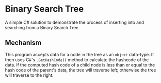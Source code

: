 # Binary Search Tree
A simple C# solution to demonstrate the process of inserting into and searching from a Binary Search Tree.

## Mechanism
This program accepts data for a node in the tree as an `object` data-type. It then uses C#'s `.GetHashCode()` method to calculate the hashcode of the data.
If the computed hash code of a child node is less than or equal to the hash code of the parent's data, the tree will traverse left; otherwise the tree will traverse to the right.